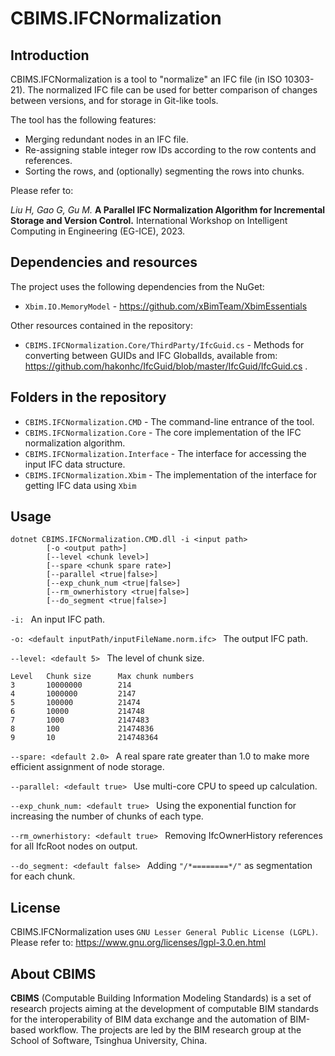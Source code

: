 # CBIMS.IFCNormalization


## Introduction

CBIMS.IFCNormalization is a tool to "normalize" an IFC file (in ISO 10303-21). The normalized IFC file can be used for better comparison of changes between versions, and for storage in Git-like tools.

The tool has the following features:

* Merging redundant nodes in an IFC file.
* Re-assigning stable integer row IDs according to the row contents and references.
* Sorting the rows, and (optionally) segmenting the rows into chunks.

Please refer to:

*Liu H, Gao G, Gu M.* 
**A Parallel IFC Normalization Algorithm for Incremental Storage and Version Control.**
International Workshop on Intelligent Computing in Engineering (EG-ICE), 2023. 


## Dependencies and resources

The project uses the following dependencies from the NuGet:

* `Xbim.IO.MemoryModel` - https://github.com/xBimTeam/XbimEssentials

Other resources contained in the repository:

* `CBIMS.IFCNormalization.Core/ThirdParty/IfcGuid.cs` - Methods for converting between GUIDs and IFC GlobalIds, available from: https://github.com/hakonhc/IfcGuid/blob/master/IfcGuid/IfcGuid.cs .


## Folders in the repository

* `CBIMS.IFCNormalization.CMD` - The command-line entrance of the tool.
* `CBIMS.IFCNormalization.Core` - The core implementation of the IFC normalization algorithm.
* `CBIMS.IFCNormalization.Interface` - The interface for accessing the input IFC data structure.
* `CBIMS.IFCNormalization.Xbim` - The implementation of the interface for getting IFC data using `Xbim`

## Usage

```
dotnet CBIMS.IFCNormalization.CMD.dll -i <input path>
        [-o <output path>]
        [--level <chunk level>]
        [--spare <chunk spare rate>]
        [--parallel <true|false>]
        [--exp_chunk_num <true|false>]
        [--rm_ownerhistory <true|false>]
        [--do_segment <true|false>]
```

`-i: `
        An input IFC path.

`-o: <default inputPath/inputFileName.norm.ifc> `
        The output IFC path.
        	
`--level: <default 5> `
        The level of chunk size.
```
Level   Chunk size      Max chunk numbers
3       10000000        214
4       1000000         2147
5       100000          21474
6       10000           214748
7       1000            2147483
8       100             21474836
9       10              214748364
```

`--spare: <default 2.0> `
        A real spare rate greater than 1.0 to make more efficient assignment of node storage.

`--parallel: <default true> `
        Use multi-core CPU to speed up calculation.

`--exp_chunk_num: <default true> `
        Using the exponential function for increasing the number of chunks of each type.

`--rm_ownerhistory: <default true> `
        Removing IfcOwnerHistory references for all IfcRoot nodes on output.

`--do_segment: <default false> `
        Adding `"/*========*/"` as segmentation for each chunk.
        
## License

CBIMS.IFCNormalization uses `GNU Lesser General Public License (LGPL)`. 
Please refer to:
https://www.gnu.org/licenses/lgpl-3.0.en.html

## About CBIMS

**CBIMS** (Computable Building Information Modeling Standards) is a set of research projects aiming at the development of computable BIM standards for the interoperability of BIM data exchange and the automation of BIM-based workflow. The projects are led by the BIM research group at the School of Software, Tsinghua University, China.

